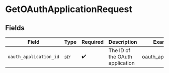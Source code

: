 # GetOAuthApplicationRequest


## Fields

| Field                           | Type                            | Required                        | Description                     | Example                         |
| ------------------------------- | ------------------------------- | ------------------------------- | ------------------------------- | ------------------------------- |
| `oauth_application_id`          | *str*                           | :heavy_check_mark:              | The ID of the OAuth application | oauth_app_12345                 |